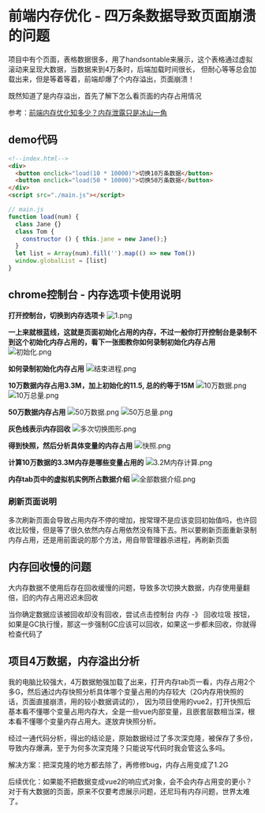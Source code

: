 # 前端内存优化 - 四万条数据导致页面崩溃的问题

项目中有个页面，表格数据很多，用了handsontable来展示，这个表格通过虚拟滚动来呈现大数据，当数据来到4万条时，后端加载时间很长，
但耐心等等总会加载出来，但是等着等着，前端却爆了个内存溢出，页面崩溃！

既然知道了是内存溢出，首先了解下怎么看页面的内存占用情况

参考：[前端内存优化知多少？内存泄露只是冰山一角](https://juejin.cn/post/7197025946918502456)

## demo代码
```html
<!--index.html-->
<div>
  <button onclick="load(10 * 10000)">切换10万条数据</button>
  <button onclick="load(50 * 10000)">切换50万条数据</button>
</div>
<script src="./main.js"></script>
```

```js
// main.js
function load(num) {
  class Jane {}
  class Tom {
    constructor () { this.jane = new Jane();}
  }
  let list = Array(num).fill('').map(() => new Tom())
  window.globalList = [list]
}
```

## chrome控制台 - 内存选项卡使用说明
**打开控制台，切换到内存选项卡**
![1.png](img/1.png)

**一上来就根蓝线，这就是页面初始化占用的内存，不过一般你打开控制台是录制不到这个初始化内存占用的，看下一张图教你如何录制初始化内存占用**
![初始化.png](img/初始化.png)

**如何录制初始化内存占用**
![结束进程.png](img/结束进程.png)

**10万数据内存占用3.3M，加上初始化的11.5, 总的约等于15M**
![10万数据.png](img/10万数据.png)
![10万总量.png](img/10万总量.png)

**50万数据内存占用**
![50万数据.png](img/50万数据.png)
![50万总量.png](img/50万总量.png)

**灰色线表示内存回收**
![多次切换图形.png](img/多次切换图形.png)

**得到快照，然后分析具体变量的内存占用**
![快照.png](img/快照.png)

**计算10万数据的3.3M内存是哪些变量占用的**
![3.2M内存计算.png](img/3.2M内存计算.png)

**内存tab页中的虚拟机实例所占数据介绍**
![全部数据介绍.png](img/全部数据介绍.png)

### 刷新页面说明
多次刷新页面会导致占用内存不停的增加，按常理不是应该变回初始值吗，也许回收比较慢，但是等了很久依然内存占用依然没有降下去。所以要刷新页面重新录制内存占用，还是用前面说的那个方法，用自带管理器杀进程，再刷新页面

## 内存回收慢的问题
大内存数据不使用后存在回收缓慢的问题，导致多次切换大数据，内存使用量翻倍，旧的内存占用迟迟未回收

当你确定数据应该被回收却没有回收，尝试点击控制台 内存 -》 回收垃圾 按钮，如果是GC执行慢，那这一步强制GC应该可以回收，如果这一步都未回收，你就得检查代码了


## 项目4万数据，内存溢出分析
我的电脑比较强大，4万数据勉强加载了出来，打开内存tab页一看，内存占用2个多G，然后通过内存快照分析具体哪个变量占用的内存较大（2G内存用快照的话，页面直接崩溃，用的较小数据调试的），
因为项目使用的vue2，打开快照后基本看不懂哪个变量占用内存大，全是一些vue内部变量，且嵌套层数相当深，根本看不懂哪个变量内存占用大。遂放弃快照分析。

经过一通代码分析，得出的结论是，原始数据经过了多次深克隆，被保存了多份，导致内存爆满，至于为何多次深克隆？只能说写代码时我会管这么多吗。

解决方案：把深克隆的地方都去除了，再修修bug，内存占用变成了1.2G

后续优化：如果能不把数据变成vue2的响应式对象，会不会内存占用变的更小？对于有大数据的页面，原来不仅要考虑展示问题，还尼玛有内存问题，世界太难了。

